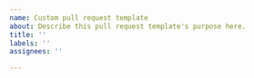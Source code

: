 ```yaml
---
name: Custom pull request template
about: Describe this pull request template's purpose here.
title: ''
labels: ''
assignees: ''

---
```



